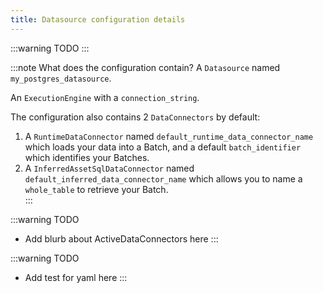 ```yaml
---
title: Datasource configuration details
---
```


:::warning TODO
:::

:::note What does the configuration contain?
A `Datasource` named `my_postgres_datasource`.

An `ExecutionEngine` with a `connection_string`.

The configuration also contains 2 `DataConnectors` by default:
1. A `RuntimeDataConnector` named `default_runtime_data_connector_name` which loads your data into a Batch, and a default `batch_identifier` which identifies your Batches.
2. A `InferredAssetSqlDataConnector` named `default_inferred_data_connector_name` which allows you to name a `whole_table` to retrieve your Batch.  
:::

:::warning TODO
  - Add blurb about ActiveDataConnectors here
:::

:::warning TODO
  - Add test for yaml here
:::
